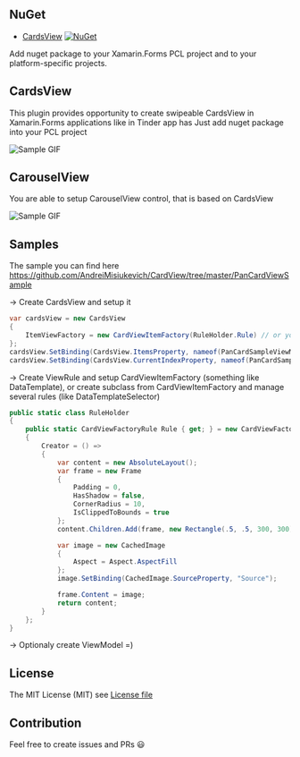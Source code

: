 ## NuGet
* [CardsView](http://www.nuget.org/packages/CardsView) [![NuGet](https://img.shields.io/nuget/v/CardsView.svg?label=NuGet)](https://www.nuget.org/packages/CardsView)

Add nuget package to your Xamarin.Forms PCL project and to your platform-specific projects.

## CardsView
This plugin provides opportunity to create swipeable CardsView in Xamarin.Forms applications like in Tinder app has
Just add nuget package into your PCL project

![Sample GIF](https://media.giphy.com/media/3oFzlV5tQhF1udDxIY/giphy.gif)

## CarouselView
You are able to setup CarouselView control, that is based on CardsView

![Sample GIF](https://media.giphy.com/media/xULW8AB7TQf3mbEi7m/giphy.gif)

## Samples
The sample you can find here https://github.com/AndreiMisiukevich/CardView/tree/master/PanCardViewSample

-> Create CardsView and setup it
```csharp
var cardsView = new CardsView
{
    ItemViewFactory = new CardViewItemFactory(RuleHolder.Rule) // or you can put Creator's delegate directly
};
cardsView.SetBinding(CardsView.ItemsProperty, nameof(PanCardSampleViewModel.Items));
cardsView.SetBinding(CardsView.CurrentIndexProperty, nameof(PanCardSampleViewModel.CurrentIndex));
```

-> Create ViewRule and setup CardViewItemFactory (something like DataTemplate), or create subclass from CardViewItemFactory and manage several rules (like DataTemplateSelector)

```csharp
public static class RuleHolder
{
    public static CardViewFactoryRule Rule { get; } = new CardViewFactoryRule
    {
        Creator = () =>
        {
            var content = new AbsoluteLayout();
            var frame = new Frame
            {
                Padding = 0,
                HasShadow = false,
                CornerRadius = 10,
                IsClippedToBounds = true
            };
            content.Children.Add(frame, new Rectangle(.5, .5, 300, 300), AbsoluteLayoutFlags.PositionProportional);

            var image = new CachedImage
            {
                Aspect = Aspect.AspectFill
            };
            image.SetBinding(CachedImage.SourceProperty, "Source");

            frame.Content = image;
            return content;
        }
    };
}
```

-> Optionaly create ViewModel =)

## License
The MIT License (MIT) see [License file](LICENSE)

## Contribution
Feel free to create issues and PRs 😃

